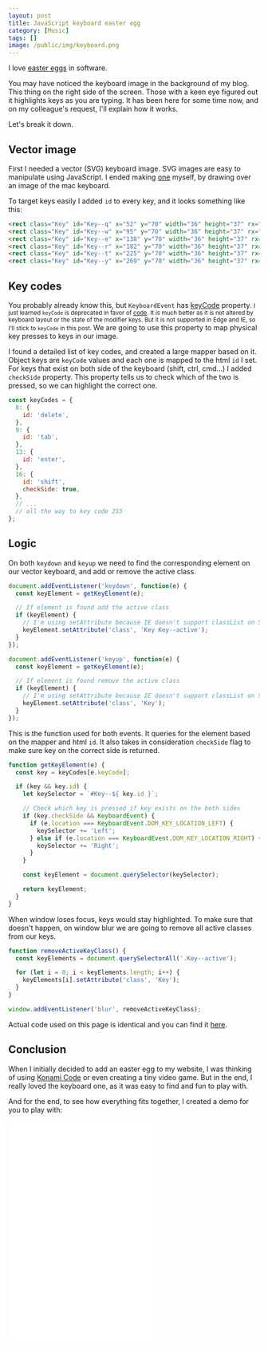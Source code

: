 ```yaml
---
layout: post
title: JavaScript keyboard easter egg
category: [Music]
tags: []
image: /public/img/keyboard.png
---
```


I love [easter eggs](https://en.wikipedia.org/wiki/Easter_egg_(media)#Software) in software.

You may have noticed the keyboard image in the background of my blog. This thing on the right side of the screen. Those with a keen eye figured out it highlights keys as you are typing. It has been here for some time now, and on my colleague's request, I'll explain how it works.

<!--more-->

Let's break it down.

## Vector image

First I needed a vector (SVG) keyboard image. SVG images are easy to manipulate using JavaScript. I ended making [one](https://github.com/Stanko/Stanko.github.io/blob/master/_includes/svg/keyboard.svg) myself, by drawing over an image of the mac keyboard.

To target keys easily I added `id` to every key, and it looks something like this:

```html
<rect class="Key" id="Key--q" x="52" y="70" width="36" height="37" rx="6" />
<rect class="Key" id="Key--w" x="95" y="70" width="36" height="37" rx="6" />
<rect class="Key" id="Key--e" x="138" y="70" width="36" height="37" rx="6" />
<rect class="Key" id="Key--r" x="182" y="70" width="36" height="37" rx="6" />
<rect class="Key" id="Key--t" x="225" y="70" width="36" height="37" rx="6" />
<rect class="Key" id="Key--y" x="269" y="70" width="36" height="37" rx="6" />
```

## Key codes

You probably already know this, but `KeyboardEvent` has
<label class="SideNote-trigger">[keyCode](https://developer.mozilla.org/en-US/docs/Web/API/KeyboardEvent/keyCode) property.</label>
<small class="SideNote">
I just learned `keyCode` is deprecated in favor of [code](https://developer.mozilla.org/en-US/docs/Web/API/KeyboardEvent/code). It is much better as it is not altered by keyboard layout or the state of the modifier keys. But it is not supported in Edge and IE, so I'll stick to `keyCode` in this post.
</small>
We are going to use this property to map physical key presses to keys in our image.

I found a detailed list of key codes, and created a large mapper based on it. Object keys are `keyCode` values and each one is mapped to the html `id` I set. For keys that exist on both side of the keyboard (shift, ctrl, cmd...) I added `checkSide` property. This property tells us to check which of the two is pressed, so we can highlight the correct one.


```js
const keyCodes = {
  8: {
    id: 'delete',
  },
  9: {
    id: 'tab',
  },
  13: {
    id: 'enter',
  },
  16: {
    id: 'shift',
    checkSide: true,
  },
  // ...
  // all the way to key code 255
};
```

## Logic

On both `keydown` and `keyup` we need to find the corresponding element on our vector keyboard, and add or remove the active class.

```js
document.addEventListener('keydown', function(e) {
  const keyElement = getKeyElement(e);

  // If element is found add the active class
  if (keyElement) {
    // I'm using setAttribute because IE doesn't support classList on SVG elements
    keyElement.setAttribute('class', 'Key Key--active');
  }
});

document.addEventListener('keyup', function(e) {
  const keyElement = getKeyElement(e);

  // If element is found remove the active class
  if (keyElement) {
    // I'm using setAttribute because IE doesn't support classList on SVG elements
    keyElement.setAttribute('class', 'Key');
  }
});
```

This is the function used for both events. It queries for the element based on the mapper and html `id`. It also takes in consideration `checkSide` flag to make sure key on the correct side is returned.

```js
function getKeyElement(e) {
  const key = keyCodes[e.keyCode];

  if (key && key.id) {
    let keySelector = `#Key--${ key.id }`;

    // Check which key is pressed if key exists on the both sides
    if (key.checkSide && KeyboardEvent) {
      if (e.location === KeyboardEvent.DOM_KEY_LOCATION_LEFT) {
        keySelector += 'Left';
      } else if (e.location === KeyboardEvent.DOM_KEY_LOCATION_RIGHT) {
        keySelector += 'Right';
      }
    }

    const keyElement = document.querySelector(keySelector);

    return keyElement;
  }
}
```

When window loses focus, keys would stay highlighted. To make sure that doesn't happen, on window blur we are going to remove all active classes from our keys.

```js
function removeActiveKeyClass() {
  const keyElements = document.querySelectorAll('.Key--active');

  for (let i = 0; i < keyElements.length; i++) {
    keyElements[i].setAttribute('class', 'Key');
  }
}

window.addEventListener('blur', removeActiveKeyClass);
```

Actual code used on this page is identical and you can find it [here](https://github.com/Stanko/Stanko.github.io/blob/master/js/keyboard.js
).

## Conclusion

When I initially decided to add an easter egg to my website, I was thinking of  using [Konami Code](https://en.wikipedia.org/wiki/Konami_Code) or even creating a tiny video game. But in the end, I really loved the keyboard one, as it was easy to find and fun to play with.

And for the end, to see how everything fits together, I created a demo for you to play with:

<iframe
class='Block--lg'
height='450px'
scrolling='no'
src='//codepen.io/stanko/embed/preview/KKwPJvL/?height=450&theme-id=light&default-tab=result' frameborder='no'
allowtransparency='true'
allowfullscreen='true'>
See the Pen <a href='http://codepen.io/stanko/pen/KKwPJvL/'>Keyboard easter egg</a> by Stanko (<a href='http://codepen.io/stanko'>@stanko</a>) on <a href='http://codepen.io'>CodePen</a>.
</iframe>
